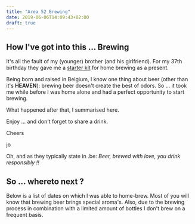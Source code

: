 ```yaml
---
title: "Area 52 Brewing"
date: 2019-06-06T14:09:43+02:00
draft: true
---
```



## How I've got into this ... Brewing
It's all the fault of my (younger) brother (and his girlfriend). For my 37th birthday they gave me a [starter kit](https://www.brouwbroeders.nl/products/starterspakket-belgisch-blond) for home brewing as a present.

Being born and raised in Belgium, I know one thing about beer (other than it's **HEAVEN**): brewing beer doesn't create the best of odors. So ... it took me while before I was home alone and had a perfect opportunity to start brewing.

What happened after that, I summarised here.

Enjoy ... and don't forget to share a drink.

Cheers

jo



Oh, and as they typically state in .be: _Beer, brewed with love, you drink responsibly !!_

## So ... whereto next ?

Below is a list of dates on which I was able to home-brew. Most of you will know that brewing beer brings special aroma's. Also, due to the brewing process in combination with a limited amount of bottles I don't brew on a frequent basis.
<!-- Gezien brouwen een "geur" met zich meebrengt, heb ik besloten tot ik een weekend alleen thuis was. Ik had ook nog wat materiaal nodig (een hydrometer + maatglas en een thermometer) en wou wachten of dit misschien onder de kerstboom zou liggen. Helaas. -->
<!--  -->
<!-- ## General Info -->
<!-- * [general info](/page/generalinfo) -->
<!--  -->
<!-- ## Brews -->
<!-- * [February 23rd 2019](/brew/190223) -->
<!-- * [May 17th 2019](/brew/190517) -->